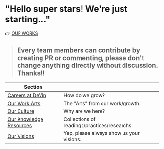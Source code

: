 # "Hello super stars! We're just starting..." 
:point_right: [OUR WORKS](https://1devin.vercel.app/)

>## Every team members can contribute by creating PR or commenting, please don't change anything directly without discussion. Thanks!!

<!-- prettier-ignore-start -->
<!-- start_toc -->
| Section |  |
|--|--|
| [Careers at DeVin](/careers#readme) | How do we grow? |
| [Our Work Arts](/arts/#readme) | The "Arts" from our work/growth. |
| [Our Culture](/culture#readme) | Why are we here? |
| [Our Knowledge Resources](/resources#readme) | Collections of readings/practices/researchs. |
| [Our Visions](/visions#readme) | Yep, please always show us your visions. |
<!-- end_toc -->
<!-- prettier-ignore-end -->
